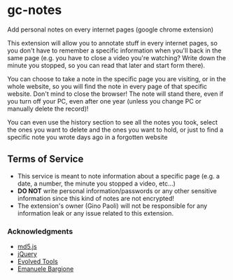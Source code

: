 # gc-notes
Add personal notes on every internet pages (google chrome extension)

This extension will allow you to annotate stuff in every internet pages, so you don't have to remember a specific information when you'll back in the same page (e.g. you have to close a video you're watching? Write down the minute you stopped, so you can read that later and start form there).

You can choose to take a note in the specific page you are visiting, or in the whole website, so you will find the note in every page of that specific website. Don't mind to close the browser! The note will stand there, even if you turn off your PC, even after one year (unless you change PC or manually delete the record)!

You can even use the history section to see all the notes you took, select the ones you want to delete and the ones you want to hold, or just to find a specific note you wrote days ago in a forgotten website

## Terms of Service

* This service is meant to note information about a specific page (e.g. a date, a number, the minute you stopped a video, etc...)
* **DO NOT** write personal information/passwords or any other sensitive information since this kind of notes are not encrypted!
* The extension's owner (Gino Paoli) will not be responsible for any information leak or any issue related to this extension.

### Acknowledgments

* [md5.js](https://www.npmjs.com/package/js-md5)
* [jQuery](https://jquery.com/)
* [Evolved Tools](https://github.com/fcroce/evolved_tools)
* [Emanuele Bargione](https://www.linkedin.com/in/emanuele-bargione-23231b78/)
